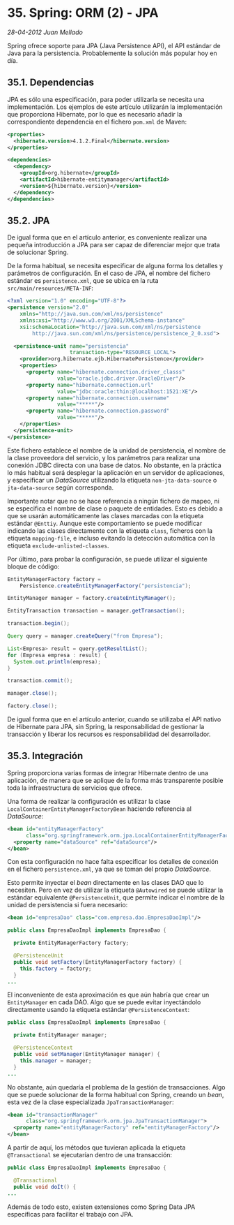 # 35. Spring: ORM (2) - JPA

_28-04-2012_ _Juan Mellado_

Spring ofrece soporte para JPA (Java Persistence API), el API estándar de Java para la persistencia. Probablemente la solución más popular hoy en día.

## 35.1. Dependencias

JPA es sólo una especificación, para poder utilizarla se necesita una implementación. Los ejemplos de este artículo utilizarán la implementación que proporciona Hibernate, por lo que es necesario añadir la correspondiente dependencia en el fichero ```pom.xml``` de Maven:

```xml
<properties>
  <hibernate.version>4.1.2.Final</hibernate.version>
</properties>

<dependencies>
  <dependency>
    <groupId>org.hibernate</groupId>
    <artifactId>hibernate-entitymanager</artifactId>
    <version>${hibernate.version}</version>
  </dependency>
</dependencies>
```

## 35.2. JPA

De igual forma que en el artículo anterior, es conveniente realizar una pequeña introducción a JPA para ser capaz de diferenciar mejor que trata de solucionar Spring.

De la forma habitual, se necesita especificar de alguna forma los detalles y parámetros de configuración. En el caso de JPA, el nombre del fichero estándar es ```persistence.xml```, que se ubica en la ruta ```src/main/resources/META-INF```:

```xml
<?xml version="1.0" encoding="UTF-8"?>
<persistence version="2.0"
    xmlns="http://java.sun.com/xml/ns/persistence"
    xmlns:xsi="http://www.w3.org/2001/XMLSchema-instance"
    xsi:schemaLocation="http://java.sun.com/xml/ns/persistence
        http://java.sun.com/xml/ns/persistence/persistence_2_0.xsd">

  <persistence-unit name="persistencia"
                    transaction-type="RESOURCE_LOCAL">
    <provider>org.hibernate.ejb.HibernatePersistence</provider>
    <properties>
      <property name="hibernate.connection.driver_classs"
                value="oracle.jdbc.driver.OracleDriver"/>
      <property name="hibernate.connection.url"
                value="jdbc:oracle:thin:@localhost:1521:XE"/>
      <property name="hibernate.connection.username"
                value="*****"/>
      <property name="hibernate.connection.password"
                value="*****"/>
    </properties>
  </persistence-unit>
</persistence>
```

Este fichero establece el nombre de la unidad de persistencia, el nombre de la clase proveedora del servicio, y los parámetros para realizar una conexión JDBC directa con una base de datos. No obstante, en la práctica lo más habitual será desplegar la aplicación en un servidor de aplicaciones, y especificar un _DataSource_ utilizando la etiqueta ```non-jta-data-source``` o ```jta-data-source``` según corresponda.

Importante notar que no se hace referencia a ningún fichero de mapeo, ni se especifica el nombre de clase o paquete de entidades. Esto es debido a que se usarán automáticamente las clases marcadas con la etiqueta estándar ```@Enttiy```. Aunque este comportamiento se puede modificar indicando las clases directamente con la etiqueta ```class```, ficheros con la etiqueta ```mapping-file```, e incluso evitando la detección automática con la etiqueta ```exclude-unlisted-classes```.

Por último, para probar la configuración, se puede utilizar el siguiente bloque de código:

```java
EntityManagerFactory factory =
    Persistence.createEntityManagerFactory("persistencia");

EntityManager manager = factory.createEntityManager();

EntityTransaction transaction = manager.getTransaction();

transaction.begin();

Query query = manager.createQuery("from Empresa");

List<Empresa> result = query.getResultList();
for (Empresa empresa : result) {
  System.out.println(empresa);
}

transaction.commit();

manager.close();

factory.close();
```

De igual forma que en el artículo anterior, cuando se utilizaba el API nativo de Hibernate para JPA, sin Spring, la responsabilidad de gestionar la transacción y liberar los recursos es responsabilidad del desarrollador.

## 35.3. Integración

Spring proporciona varias formas de integrar Hibernate dentro de una aplicación, de manera que se aplique de la forma más transparente posible toda la infraestructura de servicios que ofrece.

Una forma de realizar la configuración es utilizar la clase ```LocalContainerEntityManagerFactoryBean``` haciendo referencia al _DataSource_:

```xml
<bean id="entityManagerFactory"
      class="org.springframework.orm.jpa.LocalContainerEntityManagerFactoryBean">
  <property name="dataSource" ref="dataSource"/>
</bean>
```

Con esta configuración no hace falta especificar los detalles de conexión en el fichero ```persistence.xml```, ya que se toman del propio _DataSource_.

Esto permite inyectar el _bean_ directamente en las clases DAO que lo necesiten. Pero en vez de utilizar la etiqueta ```@Autowired``` se puede utilizar la estándar equivalente ```@PersistenceUnit```, que permite indicar el nombre de la unidad de persistencia si fuera necesario:

```xml
<bean id="empresaDao" class="com.empresa.dao.EmpresaDaoImpl"/>
```

```java
public class EmpresaDaoImpl implements EmpresaDao {

  private EntityManagerFactory factory;

  @PersistenceUnit
  public void setFactory(EntityManagerFactory factory) {
    this.factory = factory;
  }
...
```

El inconveniente de esta aproximación es que aún habría que crear un ```EntityManager``` en cada DAO. Algo que se puede evitar inyectándolo directamente usando la etiqueta estándar ```@PersistenceContext```:

```java
public class EmpresaDaoImpl implements EmpresaDao {

  private EntityManager manager;

  @PersistenceContext
  public void setManager(EntityManager manager) {
    this.manager = manager;
  }
...
```

No obstante, aún quedaría el problema de la gestión de transacciones. Algo que se puede solucionar de la forma habitual con Spring, creando un _bean_, esta vez de la clase especializada ```JpaTransactionManager```:

```xml
<bean id="transactionManager"
      class="org.springframework.orm.jpa.JpaTransactionManager">
  <property name="entityManagerFactory" ref="entityManagerFactory"/>
</bean>
```

A partir de aquí, los métodos que tuvieran aplicada la etiqueta ```@Transactional``` se ejecutarían dentro de una transacción:

```java
public class EmpresaDaoImpl implements EmpresaDao {

  @Transactional
  public void doIt() {
...
```

Además de todo esto, existen extensiones como Spring Data JPA específicas para facilitar el trabajo con JPA.
